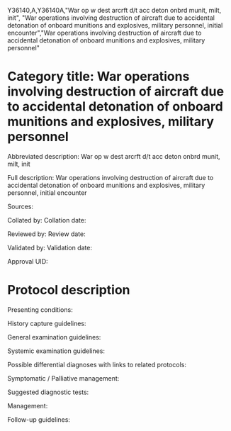 Y36140,A,Y36140A,"War op w dest arcrft d/t acc deton onbrd munit, milt, init", "War operations involving destruction of aircraft due to accidental detonation of onboard munitions and explosives, military personnel, initial encounter","War operations involving destruction of aircraft due to accidental detonation of onboard munitions and explosives, military personnel"
# Category title: War operations involving destruction of aircraft due to accidental detonation of onboard munitions and explosives, military personnel

Abbreviated description: War op w dest arcrft d/t acc deton onbrd munit, milt, init

Full description: War operations involving destruction of aircraft due to accidental detonation of onboard munitions and explosives, military personnel, initial encounter

Sources:

Collated by:
Collation date:

Reviewed by:
Review date:

Validated by:
Validation date:

Approval UID:

# Protocol description

Presenting conditions:

History capture guidelines:

General examination guidelines:

Systemic examination guidelines:

Possible differential diagnoses with links to related protocols:

Symptomatic / Palliative management:

Suggested diagnostic tests:

Management:

Follow-up guidelines:
